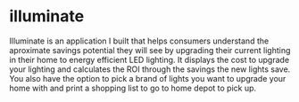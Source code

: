 # illuminate

Illuminate is an application I built that helps consumers understand the aproximate savings potential they will see by upgrading their current lighting in their home to energy efficient LED lighting. It displays the cost to upgrade your lighting and calculates the ROI through the savings the new lights save. You also have the option to pick a brand of lights you want to upgrade your home with and print a shopping list to go to home depot to pick up. 
